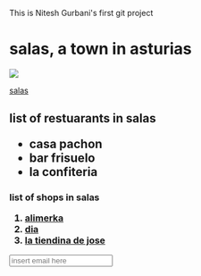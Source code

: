 This is Nitesh Gurbani's first git project
<h1>
salas, a town in asturias
</h1>
<img src= "![salas opening pic](https://user-images.githubusercontent.com/77894579/108622019-84ccc380-7436-11eb-8c81-e983225735e5.jpeg) alt = "narcea river salas" </img>  

<a href = "https://ayto-salas.sedelectronica.es/info.0"> salas </a>
<h2>
  list of restuarants in salas
  <ul>
    <li> casa pachon </li>
    <li> bar frisuelo </li>
    <li> la confiteria </li>
  </ul>
  </h2>
  <h3>
    list of shops in salas
    <ol>
      <li> <a href = "https://www.alimerkaonline.es"> alimerka </a> </li>
      <li> <a href = "https://www.dia.es/compra-online/"> dia </a> </li>
  <li> <a href = https://www.google.com/maps/place/La+Tiendina+de+Jose/@43.4090835,-6.2607593,17z/data=!4m5!3m4!1s0xd36b0ea9d94a4a5:0xa250de31ef62a63d!8m2!3d43.4087484!4d-6.2602443> la tiendina de jose </li>
    </ol>
  </h3>
  <p>
    <input type = "text" placeholder = "insert email here" >
  </p>
  
  
    
  
  
